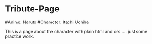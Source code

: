 # Tribute-Page

#Anime: Naruto
#Character: Itachi Uchiha

This is a page about the character with plain html and css .... just some practice work.
